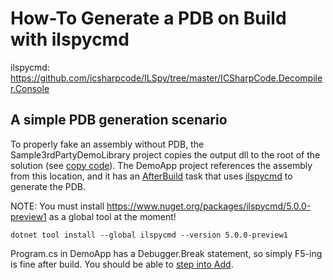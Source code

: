 # How-To Generate a PDB on Build with ilspycmd

ilspycmd: https://github.com/icsharpcode/ILSpy/tree/master/ICSharpCode.Decompiler.Console

## A simple PDB generation scenario

To properly fake an assembly without PDB, the Sample3rdPartyDemoLibrary project copies the output dll to
the root of the solution  (see [copy code](/src/Sample3rdPartyDemoLibrary/Sample3rdPartyDemoLibrary.csproj#L11)).
The DemoApp project references the assembly from this location, and it has an [AfterBuild](/src/DemoApp/DemoApp.csproj#L18)
task that uses [ilspycmd](https://www.nuget.org/packages/ilspycmd/) to generate the PDB.

NOTE: You must install https://www.nuget.org/packages/ilspycmd/5.0.0-preview1 as a global tool at the moment!

`dotnet tool install --global ilspycmd --version 5.0.0-preview1`

Program.cs in DemoApp has a Debugger.Break statement, so simply F5-ing is fine after build. You should be able to [step into Add](/src/DemoApp/Program.cs#L14).
